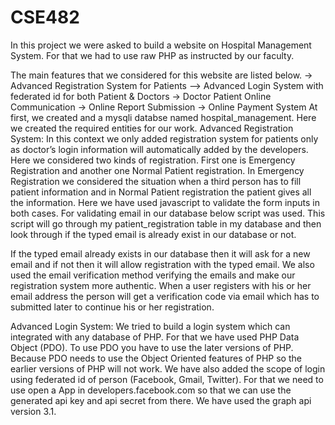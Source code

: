 # CSE482
In this project we were asked to build a website on Hospital Management System. For that we had to use raw PHP as instructed by our faculty.

The main features that we considered for this website are listed below.
->	Advanced Registration System for Patients
-->	Advanced Login System with federated id for both Patient & Doctors
->	Doctor Patient Online Communication
->	Online Report Submission
->	Online Payment System
At first, we created and a mysqli databse named hospital_management. Here we created the required entities for our work.
Advanced Registration System:
In this context we only added registration system for patients only as doctor’s login information will automatically added by the developers. Here we considered two kinds of registration. First one is Emergency Registration and another one Normal Patient registration. In Emergency Registration we considered the situation when a third person has to fill patient information and in Normal Patient registration the patient gives all the information.
Here we have used javascript to validate the form inputs in both cases. 
For validating email in our database below script was used. This script will go through my patient_registration table in my database and then look through if the typed email is already exist in our database or not.
<script type="text/javascript">
	function check(value){
	xmlHttp=GetXmlHttpObject()
	var url="checkemail.php";
	url=url+"?email="+value;
	xmlHttp.onreadystatechange=stateChanged
	xmlHttp.open("GET",url,true)
	xmlHttp.send(null)
	}
	function stateChanged(){
	if(xmlHttp.readyState==4 || xmlHttp.readyState=="complete"){
	var showdata = xmlHttp.responseText;
	document.getElementById("mydiv").innerHTML= showdata;
	}
	}
	function GetXmlHttpObject(){
	var xmlHttp=null;
	try{
	xmlHttp=new XMLHttpRequest();
	}
	catch (e) {
	try {
	xmlHttp=new ActiveXObject("Msxml2.XMLHTTP");
	}
	catch (e){
	xmlHttp=new ActiveXObject("Microsoft.XMLHTTP");
	}
	}
	return xmlHttp;
	}
	</script>
If the typed email already exists in our database then it will ask for a new email and if not then it will allow registration with the typed email.
We also used the email verification method verifying the emails and make our registration system more authentic. When a user registers with his or her email address the person will get a verification code via email which has to submitted later to continue his or her registration.


Advanced Login System: 
We tried to build a login system which can integrated with any database of PHP. For that we have used PHP Data Object (PDO).  To use PDO you have to use the later versions of PHP. Because PDO needs to use the Object Oriented features of PHP so the earlier versions of PHP will not work.
We have also added the scope of login using federated id of person (Facebook, Gmail, Twitter).
For that we need to use open a App in developers.facebook.com so that we can use the generated api key and api secret from there. We have used the graph api version 3.1. 

